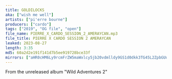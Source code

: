 ```yaml
---
title: GOLDILOCKS
aka: ["wish me well"]
artists: ["pi'erre bourne"]
producers: ["cardo"]
tags: ["2019", "OG file", "open"]
file_name: PIERRE_X_CARDO_SESSION_2_AMERAYCAN.mp3
file_title: PIERRE X CARDO SESSION 2 AMERAYCAN
leaked: 2023-08-27
length: 3:35
md5: 60a2d2e191f141d7b5ee919728bce33f
mirrors: ["aHR0cHM6Ly9rcmFrZW5maWxlcy5jb20vdmlldy9GS1d0dkk3TG45L2ZpbGUuaHRtbA==", "aHR0cHM6Ly9kYnJlZS5vcmcvdi8zMTBkZDM="]
---
```

From the unreleased album "Wild Adventures 2"
